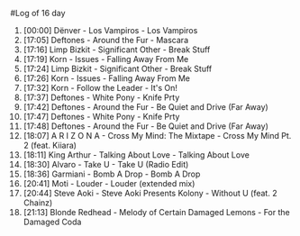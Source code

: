 #Log of 16 day

1. [00:00] Dënver - Los Vampiros - Los Vampiros
1. [17:05] Deftones - Around the Fur - Mascara
1. [17:16] Limp Bizkit - Significant Other - Break Stuff
1. [17:19] Korn - Issues - Falling Away From Me
1. [17:24] Limp Bizkit - Significant Other - Break Stuff
1. [17:26] Korn - Issues - Falling Away From Me
1. [17:32] Korn - Follow the Leader - It's On!
1. [17:37] Deftones - White Pony - Knife Prty
1. [17:42] Deftones - Around the Fur - Be Quiet and Drive (Far Away)
1. [17:47] Deftones - White Pony - Knife Prty
1. [17:48] Deftones - Around the Fur - Be Quiet and Drive (Far Away)
1. [18:07] A R I Z O N A - Cross My Mind: The Mixtape - Cross My Mind Pt. 2 (feat. Kiiara)
1. [18:11] King Arthur - Talking About Love - Talking About Love
1. [18:30] Alvaro - Take U - Take U (Radio Edit)
1. [18:36] Garmiani - Bomb A Drop - Bomb A Drop
1. [20:41] Moti - Louder - Louder (extended mix)
1. [20:44] Steve Aoki - Steve Aoki Presents Kolony - Without U (feat. 2 Chainz)
1. [21:13] Blonde Redhead - Melody of Certain Damaged Lemons - For the Damaged Coda
